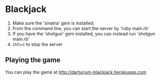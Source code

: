 Blackjack
=========

1. Make sure the 'sinatra' gem is installed.
2. From the command line, you can start the server by 'ruby main.rb'
3. If you have the 'shotgun' gem installed, you can instead run 'shotgun main.rb'
4. ctrl+c to stop the server


## Playing the game

You can play the game at http://darturium-blackjack.herokuapp.com
